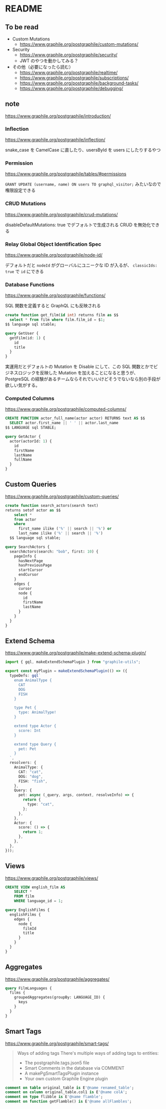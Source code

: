 # README

## To be read

- Custom Mutations
  - https://www.graphile.org/postgraphile/custom-mutations/
- Security
  - https://www.graphile.org/postgraphile/security/
  - JWT のやつを動かしてみる？
- その他（必要になったら読む）
  - https://www.graphile.org/postgraphile/realtime/
  - https://www.graphile.org/postgraphile/subscriptions/
  - https://www.graphile.org/postgraphile/background-tasks/
  - https://www.graphile.org/postgraphile/debugging/

## note

https://www.graphile.org/postgraphile/introduction/

### Inflection

https://www.graphile.org/postgraphile/inflection/

snake_case を CamelCase に直したり、usersById を users にしたりするやつ

### Permission

https://www.graphile.org/postgraphile/tables/#permissions

`GRANT UPDATE (username, name) ON users TO graphql_visitor;` みたいなので権限設定できる

### CRUD Mutations

https://www.graphile.org/postgraphile/crud-mutations/

disableDefaultMutations: true でデフォルトで生成される CRUD を無効化できる

### Relay Global Object Identification Spec

https://www.graphile.org/postgraphile/node-id/

デフォルトだと `nodeId` がグローバルにユニークな ID が入るが、 `classicIds: true` で `id` にできる

### Database Functions

https://www.graphile.org/postgraphile/functions/

SQL 関数を定義すると GraphQL にも反映される

```sql
create function get_film(id int) returns film as $$
  select * from film where film.film_id = $1;
$$ language sql stable;
```

```graphql
query GetUser {
  getFilm(id: 1) {
    id
    title
  }
}
```

実運用だとデフォルトの Mutation を Disable にして、この SQL 関数とかでビジネスロジックを反映した Mutation を加えることになると思うが、
PostgreSQL の経験があるチームならそれでいいけどそうでないなら別の手段が欲しい気がする。

### Computed Columns

https://www.graphile.org/postgraphile/computed-columns/

```sql
CREATE FUNCTION actor_full_name(actor actor) RETURNS text AS $$
  SELECT actor.first_name || ' ' || actor.last_name
$$ LANGUAGE sql STABLE;
```

```graphql
query GetActor {
  actor(actorId: 1) {
    id
    firstName
    lastName
    fullName
  }
}
```

## Custom Queries

https://www.graphile.org/postgraphile/custom-queries/

```sql
create function search_actors(search text)
returns setof actor as $$
    select *
    from actor
    where
      first_name ilike ('%' || search || '%') or
      last_name ilike ('%' || search || '%')
  $$ language sql stable;
```

```graphql
query SearchActors {
  searchActors(search: "bob", first: 10) {
    pageInfo {
      hasNextPage
      hasPreviousPage
      startCursor
      endCursor
    }
    edges {
      cursor
      node {
        id
        firstName
        lastName
      }
    }
  }
}
```

## Extend Schema

https://www.graphile.org/postgraphile/make-extend-schema-plugin/

```ts
import { gql, makeExtendSchemaPlugin } from "graphile-utils";

export const myPlugin = makeExtendSchemaPlugin(() => ({
  typeDefs: gql`
    enum AnimalType {
      CAT
      DOG
      FISH
    }

    type Pet {
      type: AnimalType!
    }

    extend type Actor {
      score: Int
    }

    extend type Query {
      pet: Pet
    }
  `,
  resolvers: {
    AnimalType: {
      CAT: "cat",
      DOG: "dog",
      FISH: "fish",
    },
    Query: {
      pet: async (_query, args, context, resolveInfo) => {
        return {
          type: "cat",
        };
      },
    },
    Actor: {
      score: () => {
        return 1;
      },
    },
  },
}));
```

## Views

https://www.graphile.org/postgraphile/views/

```sql
CREATE VIEW english_film AS
    SELECT *
    FROM film
    WHERE language_id = 1;
```

```graphql
query EnglishFilms {
  englishFilms {
    edges {
      node {
        filmId
        title
      }
    }
  }
}
```

## Aggregates

https://www.graphile.org/postgraphile/aggregates/

```graphql
query FilmLanguages {
  films {
    groupedAggregates(groupBy: LANGUAGE_ID) {
      keys
    }
  }
}
```

## Smart Tags

https://www.graphile.org/postgraphile/smart-tags/

> Ways of adding tags
> There's multiple ways of adding tags to entities:
>
> - The postgraphile.tags.json5 file
> - Smart Comments in the database via COMMENT
> - A makePgSmartTagsPlugin instance
> - Your own custom Graphile Engine plugin

```sql
comment on table original_table is E'@name renamed_table';
comment on column original_table.col1 is E'@name colA';
comment on type flibble is E'@name flamble';
comment on function getFlamble() is E'@name allFlambles';
```
